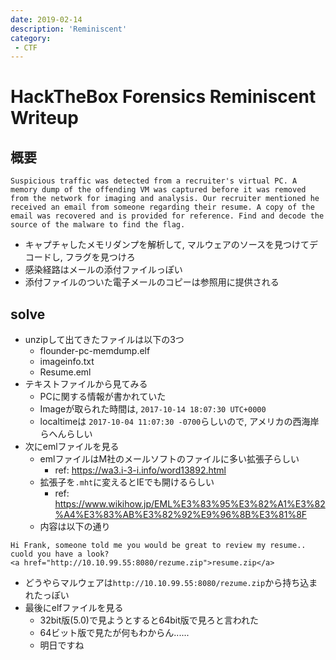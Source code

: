 ```yaml
---
date: 2019-02-14
description: 'Reminiscent'
category:
 - CTF
---
```


# HackTheBox Forensics Reminiscent Writeup
## 概要

```
Suspicious traffic was detected from a recruiter's virtual PC. A memory dump of the offending VM was captured before it was removed from the network for imaging and analysis. Our recruiter mentioned he received an email from someone regarding their resume. A copy of the email was recovered and is provided for reference. Find and decode the source of the malware to find the flag. 
```

 - キャプチャしたメモリダンプを解析して, マルウェアのソースを見つけてデコードし, フラグを見つけろ
 - 感染経路はメールの添付ファイルっぽい
 - 添付ファイルのついた電子メールのコピーは参照用に提供される

## solve
 - unzipして出てきたファイルは以下の3つ
   - flounder-pc-memdump.elf
   - imageinfo.txt
   - Resume.eml
 - テキストファイルから見てみる
   - PCに関する情報が書かれていた
   - Imageが取られた時間は, `2017-10-14 18:07:30 UTC+0000`
   - localtimeは `2017-10-04 11:07:30 -0700`らしいので, アメリカの西海岸らへんらしい
 - 次にemlファイルを見る
   - emlファイルはM社のメールソフトのファイルに多い拡張子らしい
     - ref: https://wa3.i-3-i.info/word13892.html
   - 拡張子を`.mht`に変えるとIEでも開けるらしい
     - ref: https://www.wikihow.jp/EML%E3%83%95%E3%82%A1%E3%82%A4%E3%83%AB%E3%82%92%E9%96%8B%E3%81%8F
   - 内容は以下の通り

```
Hi Frank, someone told me you would be great to review my resume.. cuold you have a look?
<a href="http://10.10.99.55:8080/rezume.zip">resume.zip</a>
```

   - どうやらマルウェアは`http://10.10.99.55:8080/rezume.zip`から持ち込まれたっぽい
 - 最後にelfファイルを見る
   - 32bit版(5.0)で見ようとすると64bit版で見ろと言われた
   - 64ビット版で見たが何もわからん......
   - 明日ですね
